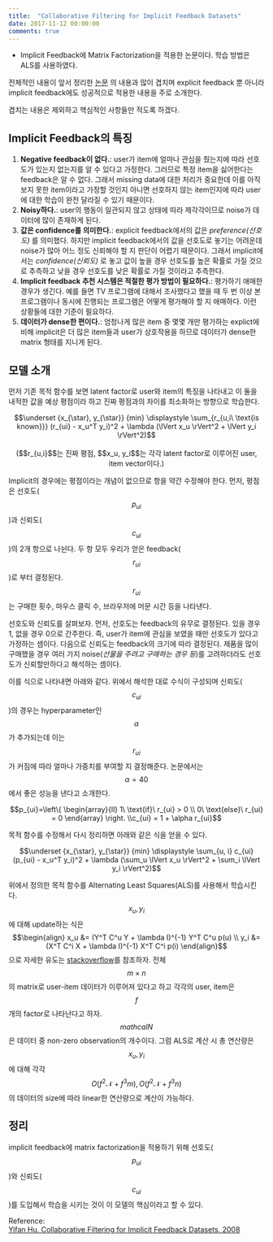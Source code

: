 ```yaml
---
title:  "Collaborative Filtering for Implicit Feedback Datasets"
date: 2017-11-12 00:00:00
comments: true
---
```


- Implicit Feedback에 Matrix Factorization을 적용한 논문이다. 학습 방법은 ALS를 사용하였다.

전체적인 내용이 앞서 정리한 [논문](https://endymecy.gitbooks.io/spark-ml-source-analysis/content/%E6%8E%A8%E8%8D%90/papers/Matrix%20Factorization%20Techniques%20for%20Recommender%20Systems.pdf)
의 내용과 많이 겹치며 explicit feedback 뿐 아니라 implicit feedback에도 성공적으로 적용한 내용을 주로 소개한다.

겹치는 내용은 제외하고 핵심적인 사항들만 적도록 하겠다.

## Implicit Feedback의 특징
1. **Negative feedback이 없다.**: user가 item에 얼마나 관심을 줬는지에 따라 선호도가 있는지 없는지를 알 수 있다고 가정한다.
그러므로 특정 item을 싫어한다는 feedback은 알 수 없다. 그래서 missing data에 대한 처리가 중요한데 이를
아직 보지 못한 item이라고 가정할 것인지 아니면 선호하지 않는 item인지에 따라 user에 대한 학습이 완전 달라질 수 있기 때문이다.
2. **Noisy하다.**: user의 행동이 일관되지 않고 상태에 따라 제각각이므로 noise가 데이터에 많이 존재하게 된다.
3. **값은 confidence를 의미한다.**: explicit feedback에서의 값은 *preference(선호도)* 를 의미했다. 하지만 implicit feedback에서의 값을
선호도로 놓기는 어려운데 noise가 많아 어느 정도 신뢰해야 할 지 판단이 어렵기 때문이다. 그래서 implicit에서는 *confidence(신뢰도)* 로 놓고
값이 높을 경우 선호도를 높은 확률로 가질 것으로 추측하고 낮을 경우 선호도를 낮은 확률로 가질 것이라고 추측한다.
4. **Implicit feedback 추천 시스템은 적절한 평가 방법이 필요하다.**: 평가하기 애매한 경우가 생긴다. 예를 들면 TV 프로그램에 대해서 조사했다고
했을 때 두 번 이상 본 프로그램이나 동시에 진행되는 프로그램은 어떻게 평가해야 할 지 애매하다. 이런 상황들에 대한 기준이 필요하다.
5. **데이터가 dense한 편이다.**: 엄청나게 많은 item 중 몇몇 개만 평가하는 explict에 비해 implicit은 더 많은 item들과 user가 상호작용을 하므로
데이터가 dense한 matrix 형태를 지니게 된다.

## 모델 소개
먼저 기존 목적 함수를 보면 latent factor로 user와 item의 특징을 나타내고 이 둘을 내적한 값을 예상 평점이라 하고 진짜 평점과의 차이를 최소화하는 방향으로
학습한다. <br>
<center> $$\underset {x_{\star}, y_{\star}} {min} \displaystyle \sum_{r_{u,i\ \text{is known}}} (r_{ui} - x_u^T y_i)^2 + \lambda (\lVert x_u \rVert^2 + \lVert y_i \rVert^2)$$ </center> <br>
<center> ($$r_{u,i}$$는 진짜 평점, $$x_u, y_i$$는 각각 latent factor로 이루어진 user, item vector이다.) </center>

Implicit의 경우에는 평점이라는 개념이 없으므로 항을 약간 수정해야 한다. 먼저, 평점은 선호도($$p_{ui}$$)과 신뢰도($$c_{ui}$$)의 2개 항으로 나뉜다.
두 항 모두 우리가 얻은 feedback($$r_{ui}$$)로 부터 결정된다. $$r_{ui}$$는 구매한 횟수, 마우스 클릭 수, 브라우저에 머문 시간 등을 나타낸다.

선호도와 신뢰도를 살펴보자.
먼저, 선호도는 feedback의 유무로 결정된다. 있을 경우 1, 없을 경우 0으로 간주한다. 즉, user가 item에 관심을 보였을 때만 선호도가 있다고 가정하는 셈이다.
다음으로 신뢰도는 feedback의 크기에 따라 결정된다. 제품을 많이 구매했을 경우 여러 가지 noise(*선물을 주려고 구매하는 경우 등*)를 고려하더라도 선호도가 신뢰할만하다고 해석하는 셈이다.

이를 식으로 나타내면 아래와 같다. 위에서 해석한 대로 수식이 구성되며 신뢰도($$c_{ui}$$)의 경우는 hyperparameter인 $$\alpha$$가 추가되는데
이는 $$r_{ui}$$가 커짐에 따라 얼마나 가중치를 부여할 지 결정해준다. 논문에서는 $$\alpha = 40$$에서 좋은 성능을 낸다고 소개한다.

<center> $$p_{ui}=\left\{
            \begin{array}{ll}
              1\ \text{if}\ r_{ui} > 0 \\
              0\ \text{else}\ r_{ui} = 0
            \end{array}
            \right. \\c_{ui} = 1 + \alpha r_{ui}$$ </center>

목적 함수를 수정해서 다시 정리하면 아래와 같은 식을 얻을 수 있다.
<center> $$\underset {x_{\star}, y_{\star}} {min} \displaystyle \sum_{u, i} c_{ui}(p_{ui} - x_u^T y_i)^2 + \lambda (\sum_u \lVert x_u \rVert^2 + \sum_i \lVert y_i \rVert^2)$$ </center>

위에서 정의한 목적 함수를 Alternating Least Squares(ALS)를 사용해서 학습시킨다. $$x_u, y_i$$에 대해 update하는 식은
$$\begin{align} x_u &= (Y^T C^u Y + \lambda I)^{-1} Y^T C^u p(u) \\
y_i &= (X^T C^i X + \lambda I)^{-1} X^T C^i p(i)
\end{align}$$
으로 자세한 유도는 [stackoverflow](https://math.stackexchange.com/questions/1072451/analytic-solution-for-matrix-factorization-using-alternating-least-squares/1073170#1073170)를 참조하자. 전체 $$m \times n$$의 matrix로 user-item 데이터가 이루어져 있다고 하고 각각의 user, item은 $$f$$개의 factor로 나타난다고 하자. $$mathcal{N}$$은 데이터 중 non-zero observation의 개수이다.
그럼 ALS로 계산 시 총 연산량은 $$x_u, y_i$$에 대해 각각 $$O(f^2 \mathcal{N} + f^3 m), O(f^2 \mathcal{N} + f^3n)$$의 데이터의 size에 따라 linear한 연산량으로 계산이 가능하다.

## 정리
implicit feedback에 matrix factorization을 적용하기 위해 선호도($$p_{ui}$$)와 신뢰도($$c_{ui}$$)를 도입해서 학습을 시키는 것이 이 모델의
핵심이라고 할 수 있다.

Reference: <br>
[Yifan Hu. Collaborative Filtering for Implicit Feedback Datasets. 2008](http://yifanhu.net/PUB/cf.pdf)
